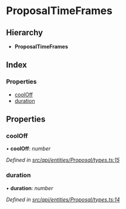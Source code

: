 # ProposalTimeFrames

## Hierarchy

* **ProposalTimeFrames**

## Index

### Properties

* [coolOff](proposaltimeframes.md#cooloff)
* [duration](proposaltimeframes.md#duration)

## Properties

### coolOff

• **coolOff**: _number_

_Defined in_ [_src/api/entities/Proposal/types.ts:15_](https://github.com/PolymathNetwork/polymesh-sdk/blob/da32f46a/src/api/entities/Proposal/types.ts#L15)

### duration

• **duration**: _number_

_Defined in_ [_src/api/entities/Proposal/types.ts:14_](https://github.com/PolymathNetwork/polymesh-sdk/blob/da32f46a/src/api/entities/Proposal/types.ts#L14)

